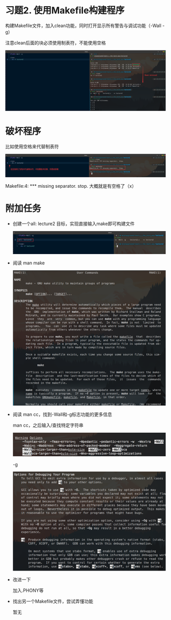 # 习题2. 使用Makefile构建程序

构建Makefile文件，加入clean功能，同时打开显示所有警告与调试功能（-Wall -g）

注意clean后面的块必须使用制表符，不能使用空格

![Untitled](IMAGE/Untitled.png)

# 破坏程序

比如使用空格来代替制表符

![Untitled](IMAGE/Untitled%201.png)

Makefile:4: *** missing separator. stop. 大概就是有空格了（x）

# 附加任务

- 创建一个all: lecture2 目标，实现直接输入make即可构建文件
    
    ![Untitled](IMAGE/Untitled%202.png)
    
- 阅读 man make
    
    ![Untitled](IMAGE/Untitled%203.png)
    
- 阅读 man cc，找到-Wall和-g标志功能的更多信息
    
    man cc，之后输入/查找特定字符串
    
    ![Untitled](IMAGE/Untitled%204.png)
    
    -g
    
    ![Untitled](IMAGE/Untitled%205.png)
    
- 改进一下
    
    加入.PHONY等
    
- 找出另一个Makefile文件，尝试弄懂功能
    
    暂无